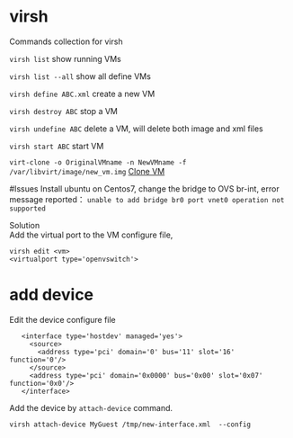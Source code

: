 virsh
============================
Commands collection for virsh

`virsh list` show running VMs

`virsh list --all` show all define VMs

`virsh define ABC.xml` create a new VM

`virsh destroy ABC` stop a VM

`virsh undefine ABC` delete a VM, will delete both image and xml files

`virsh start ABC` start VM

`virt-clone -o OriginalVMname -n NewVMname -f /var/libvirt/image/new_vm.img` [Clone VM](http://www.havetheknowhow.com/Configure-the-server/KVM-clone-a-vm.html)

#Issues
Install ubuntu on Centos7, change the bridge to OVS br-int, error message reported： 
`unable to add bridge br0 port vnet0 operation not supported`

Solution  
Add the virtual port to the VM configure file, 
```
virsh edit <vm>
<virtualport type='openvswitch'>
```

# add device

Edit the device configure file
```
   <interface type='hostdev' managed='yes'>
     <source>
       <address type='pci' domain='0' bus='11' slot='16' function='0'/>
     </source>
     <address type='pci' domain='0x0000' bus='0x00' slot='0x07' function='0x0'/>
   </interface>
```
Add the device by `attach-device` command.
```
virsh attach-device MyGuest /tmp/new-interface.xml  --config
```


